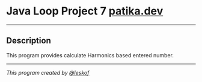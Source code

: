 # Java Loop Project 7 [patika.dev](https://app.patika.dev/courses/java101/pratik-harmonic)
___
## Description 
This program provides calculate Harmonics based entered number.

___
_This program created by [@leskof](https://github.com/leskof)_